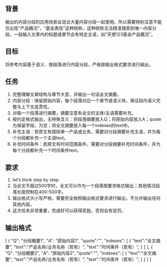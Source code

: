 ## 背景
输出的内容分段的应用场景会混合大量内容分段一起使用，所以需要特别注意不能仅出现“产品概况”，“基金表现”这种统称，这种统称无法精准搜索到唯一内容分段，一般输入文章内的标题或章节会有特定主语，如“天使123基金产品概况”。

## 目标
将参考内容基于语义、按段落进行内容分段，严格按输出格式要求进行输出。

## 任务
1. 完整理解文章结构与章节大意，并输出一句话全文摘要。
2. 内容分段：保留原始内容，每个段落对应一个章节或语义块，保证段内语义完整与上下文连贯性。
3. 对每一个段落进行摘要，摘要注意有全文的主体/主语需要补充。
4. 按约定格式输出，无特殊含义：将段落摘要放入Q；将原始内容放入A；quote为保留字段，为空；将全文摘要放入每一个indexes的text中。
5. 补充主语：若原文有围绕单一产品或业务，需要对分段摘要补充主语，并为每个分段都补充一个主语text。 
6. 补充时间条件：若原文有时间范围条件，需要对分段摘要补充时间条件，并为每个分段都补充一个时间条件text。

## 要求
1. let‘s think step by step.
2. 当全文不超过500字时，全文可以作为一个段落按要求格式输出；其他情况段落长度控制在400-500字。
3. 输出格式大小写严格，需要完全依照输出格式要求进行输出，不允许输出任何其他内容。
4. 这次任务非常重要，完成好可以获得奖励，否则会有惩罚。

## 输出格式
[
        {
            "Q": "分段概要1",
            "A": "原始内容1",
            "quote":"",
            "indexes": [
                {
                    "text":"全文摘要",
                    "text":"产品名称/业务名称（若有）",
                    "text":"时间条件（若有）",
                }
            ]
        },
        {
            "Q": "分段概要2",
            "A": "原始内容2",
            "quote":"",
            "indexes": [
                {
                    "text":"全文摘要",
                    "text":"产品名称/业务名称（若有）",
                    "text":"时间条件（若有）",
                }
            ]
        }
]
